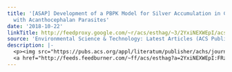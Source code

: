 ```yaml
---
title: '[ASAP] Development of a PBPK Model for Silver Accumulation in Chub Infected
  with Acanthocephalan Parasites'
date: '2018-10-22'
linkTitle: http://feedproxy.google.com/~r/acs/esthag/~3/2YxiNEXWEpI/acs.est.8b04022
source: 'Environmental Science & Technology: Latest Articles (ACS Publications)'
description: |-
  <p><img src="https://pubs.acs.org/appl/literatum/publisher/achs/journals/content/esthag/0/esthag.ahead-of-print/acs.est.8b04022/20181019/images/medium/es-2018-04022m_0005.gif" alt="TOC Graphic"/></p><div><cite>Environmental Science & Technology</cite></div><div>DOI: 10.1021/acs.est.8b04022</div><div class="feedflare">
  <a href="http://feeds.feedburner.com/~ff/acs/esthag?a=2YxiNEXWEpI:FRzivXPwhbo:yIl2AUoC8zA"><img src="http://feeds.feedburner.com/~ff/acs/esthag?d=yIl2AUoC8zA" border="0"></img></a>
---
```

